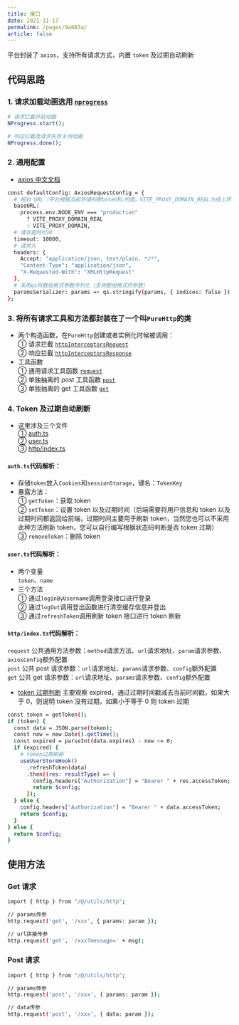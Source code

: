```yaml
---
title: 接口
date: 2021-11-17
permalink: /pages/9a083a/
article: false
---
```


平台封装了 `axios`，支持所有请求方式，内置 `token` 及过期自动刷新

## 代码思路

### 1. 请求加载动画选用 [`nprogress`](https://www.npmjs.com/package/nprogress)

```sh
# 请求拦截开启动画
NProgress.start();
```

```sh
# 响应拦截及请求失败关闭动画
NProgress.done();
```

### 2. 通用配置

- [axios 中文文档](http://www.axios-js.com/zh-cn/docs/#axios-request-config-1)

```sh
const defaultConfig: AxiosRequestConfig = {
  # 相对 URL（平台根据当前环境判断baseURL的值，VITE_PROXY_DOMAIN_REAL为线上环境接口地址，VITE_PROXY_DOMAIN为本地开发环境接口代理地址）
  baseURL:
    process.env.NODE_ENV === "production"
      ? VITE_PROXY_DOMAIN_REAL
      : VITE_PROXY_DOMAIN,
  # 请求超时时间
  timeout: 10000,
  # 请求头
  headers: {
    Accept: "application/json, text/plain, */*",
    "Content-Type": "application/json",
    "X-Requested-With": "XMLHttpRequest"
  },
  # 采用qs将数组格式参数序列化（支持数组格式的参数）
  paramsSerializer: params => qs.stringify(params, { indices: false })
};
```

### 3. 将所有请求工具和方法都封装在了一个叫`PureHttp`的类

- 两个构造函数，在`PureHttp`创建或者实例化时候被调用：  
   ① 请求拦截 [`httpInterceptorsRequest`](https://gitee.com/yiming_chang/vue-pure-admin/blob/main/src/utils/http/index.ts#L48) <Badge text="代码"/>  
   ② 响应拦截 [`httpInterceptorsResponse`](https://gitee.com/yiming_chang/vue-pure-admin/blob/main/src/utils/http/index.ts#L91) <Badge text="代码"/>
- 工具函数  
   ① 通用请求工具函数 [`request`](https://gitee.com/yiming_chang/vue-pure-admin/blob/main/src/utils/http/index.ts#L121) <Badge text="代码"/>  
   ② 单独抽离的 post 工具函数 [`post`](https://gitee.com/yiming_chang/vue-pure-admin/blob/main/src/utils/http/index.ts#L148) <Badge text="代码"/>  
   ③ 单独抽离的 get 工具函数 [`get`](https://gitee.com/yiming_chang/vue-pure-admin/blob/main/src/utils/http/index.ts#L157) <Badge text="代码"/>

### 4. Token 及过期自动刷新

- 这里涉及三个文件  
   ① [auth.ts](https://gitee.com/yiming_chang/vue-pure-admin/blob/main/src/utils/auth.ts) <Badge text="代码"/>  
   ② [user.ts](https://gitee.com/yiming_chang/vue-pure-admin/blob/main/src/store/modules/user.ts) <Badge text="代码"/>  
   ③ [http/index.ts](https://gitee.com/yiming_chang/vue-pure-admin/blob/main/src/utils/http/index.ts#L63) <Badge text="代码"/>

#### `auth.ts`代码解析：

- 存储`token`放入`Cookies`和`sessionStorage`，键名：`TokenKey`
- 暴露方法：  
  ① `getToken`：获取 token  
  ② `setToken`：设置 token 以及过期时间（后端需要将用户信息和 token 以及过期时间都返回给前端，过期时间主要用于刷新 token，当然您也可以不采用此种方法刷新 token，您可以自行编写根据状态码判断是否 token 过期）  
  ③ `removeToken`：删除 token

#### `user.ts`代码解析：

- 两个变量  
  `token`、`name`
- 三个方法  
  ① 通过`loginByUsername`调用登录接口进行登录  
  ② 通过`logOut`调用登出函数进行清空缓存信息并登出  
  ③ 通过`refreshToken`调用刷新 token 接口进行 token 刷新

#### `http/index.ts`代码解析：

`request` 公共通用方法参数：`method`请求方法、`url`请求地址、`param`请求参数、`axiosConfig`额外配置  
`post` 公共 post 请求参数：`url`请求地址、`params`请求参数、`config`额外配置  
`get` 公共 get 请求参数：`url`请求地址、`params`请求参数、`config`额外配置

- [token 过期判断](https://gitee.com/yiming_chang/vue-pure-admin/blob/main/src/utils/http/index.ts#L63) <Badge text="代码"/>
  主要观察 expired，通过过期时间戳减去当前时间戳，如果大于 0，则说明 token 没有过期，如果小于等于 0 则 token 过期

```sh
const token = getToken();
if (token) {
  const data = JSON.parse(token);
  const now = new Date().getTime();
  const expired = parseInt(data.expires) - now <= 0;
  if (expired) {
    # token过期刷新
    useUserStoreHook()
      .refreshToken(data)
      .then((res: resultType) => {
        config.headers["Authorization"] = "Bearer " + res.accessToken;
        return $config;
      });
  } else {
    config.headers["Authorization"] = "Bearer " + data.accessToken;
    return $config;
  }
} else {
  return $config;
}
```

## 使用方法

### Get 请求

```sh
import { http } from "/@/utils/http";

// params传参
http.request('get', '/xxx', { params: param });

// url拼接传参
http.request('get', '/xxx?message=' + msg);
```

### Post 请求

```sh
import { http } from "/@/utils/http";

// params传参
http.request('post', '/xxx', { params: param });

// data传参
http.request('post', '/xxx', { data: param });
```
